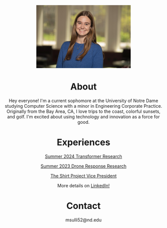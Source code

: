 
<div align="center">
  
  <img src="MollySullivanHeadshot.jpg" alt="Molly Sullivan" width="300"/>

  <h1>About</h1>

  <p>Hey everyone! I'm a current sophomore at the University of Notre Dame studying Computer Science with a minor in Engineering Corporate Practice. Originally from the Bay Area, CA, I love trips to the coast, colorful sunsets, and golf. I'm excited about using technology and innovation as a force for good. </p>

  <h1>Experiences</h1>

  <p><a href="https://niemierlab.nd.edu/">Summer 2024 Transformer Research</a></p>
  <p><a href="https://www.linkedin.com/feed/update/urn:li:activity:7092565379205492736/">Summer 2023 Drone Response Research</a></p>
  <p><a href="https://theshirt.nd.edu/">The Shirt Project Vice President</a></p>
  <p>More details on <a href="https://www.linkedin.com/in/molly-sullivan-nd/">LinkedIn!</a></p>

  <h1>Contact</h1>
  <p>msulli52@nd.edu</p>

</div>
